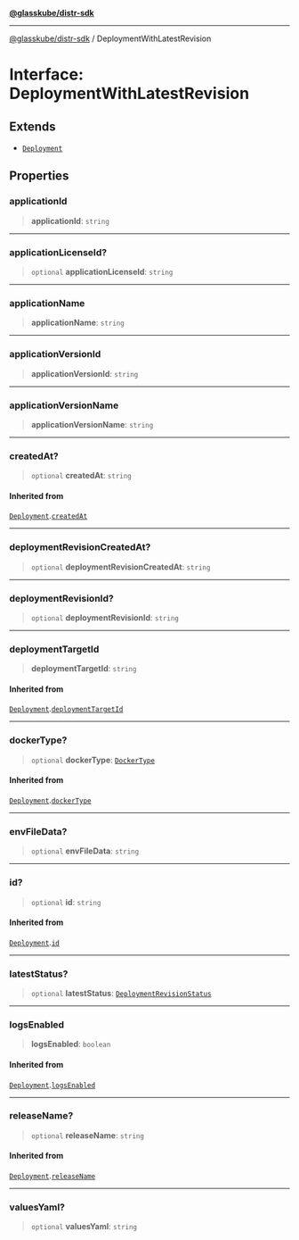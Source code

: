[**@glasskube/distr-sdk**](../README.md)

---

[@glasskube/distr-sdk](../README.md) / DeploymentWithLatestRevision

# Interface: DeploymentWithLatestRevision

## Extends

- [`Deployment`](Deployment.md)

## Properties

### applicationId

> **applicationId**: `string`

---

### applicationLicenseId?

> `optional` **applicationLicenseId**: `string`

---

### applicationName

> **applicationName**: `string`

---

### applicationVersionId

> **applicationVersionId**: `string`

---

### applicationVersionName

> **applicationVersionName**: `string`

---

### createdAt?

> `optional` **createdAt**: `string`

#### Inherited from

[`Deployment`](Deployment.md).[`createdAt`](Deployment.md#createdat)

---

### deploymentRevisionCreatedAt?

> `optional` **deploymentRevisionCreatedAt**: `string`

---

### deploymentRevisionId?

> `optional` **deploymentRevisionId**: `string`

---

### deploymentTargetId

> **deploymentTargetId**: `string`

#### Inherited from

[`Deployment`](Deployment.md).[`deploymentTargetId`](Deployment.md#deploymenttargetid)

---

### dockerType?

> `optional` **dockerType**: [`DockerType`](../type-aliases/DockerType.md)

#### Inherited from

[`Deployment`](Deployment.md).[`dockerType`](Deployment.md#dockertype)

---

### envFileData?

> `optional` **envFileData**: `string`

---

### id?

> `optional` **id**: `string`

#### Inherited from

[`Deployment`](Deployment.md).[`id`](Deployment.md#id)

---

### latestStatus?

> `optional` **latestStatus**: [`DeploymentRevisionStatus`](DeploymentRevisionStatus.md)

---

### logsEnabled

> **logsEnabled**: `boolean`

#### Inherited from

[`Deployment`](Deployment.md).[`logsEnabled`](Deployment.md#logsenabled)

---

### releaseName?

> `optional` **releaseName**: `string`

#### Inherited from

[`Deployment`](Deployment.md).[`releaseName`](Deployment.md#releasename)

---

### valuesYaml?

> `optional` **valuesYaml**: `string`
